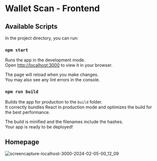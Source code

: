 # Wallet Scan - Frontend

## Available Scripts

In the project directory, you can run:

### `npm start`

Runs the app in the development mode.\
Open [http://localhost:3000](http://localhost:3000) to view it in your browser.

The page will reload when you make changes.\
You may also see any lint errors in the console.

### `npm run build`

Builds the app for production to the `build` folder.\
It correctly bundles React in production mode and optimizes the build for the best performance.

The build is minified and the filenames include the hashes.\
Your app is ready to be deployed!

## Homepage
![screencapture-localhost-3000-2024-02-05-00_12_09](https://github.com/jackiezzz24/WalletScan/assets/99145834/837dd663-8367-4b12-bb98-cfd519433766)
